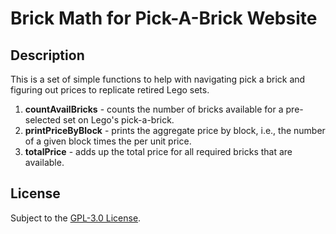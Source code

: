 # Brick Math for Pick-A-Brick Website 

## Description

This is a set of simple functions to help with navigating pick a brick and figuring out prices to replicate retired Lego sets.

1. **countAvailBricks** - counts the number of bricks available for a pre-selected set on Lego's pick-a-brick.
2. **printPriceByBlock** - prints the aggregate price by block, i.e., the number of a given block times the per unit price.
3. **totalPrice** - adds up the total price for all required bricks that are available.

## License

Subject to the [GPL-3.0 License](https://github.com/MartinLBeacham/countAvailBricks?tab=GPL-3.0-1-ov-file).
